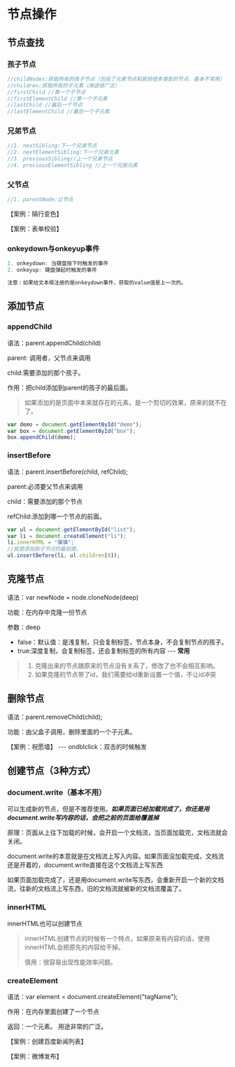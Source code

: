 # 节点操作

## 节点查找

### 孩子节点

```javascript
//childNodes:获取所有的孩子节点（包括了元素节点和其他很多类型的节点，基本不常用）
//children:获取所有的子元素（用途很广泛）
//firstChild //第一个子节点
//firstElementChild //第一个子元素
//lastChild //最后一个节点
//lastElementChild //最后一个子元素
```

### 兄弟节点

```javascript
//1. nextSibling:下一个兄弟节点
//2. nextElementSibling:下一个兄弟元素
//3. previousSibling//上一个兄弟节点
//4. previousElementSibling //上一个兄弟元素
```

### 父节点

```javascript
//1. parentNode:父节点
```

【案例：隔行变色】

【案例：表单校验】

### onkeydown与onkeyup事件

```javascript
1. onkeydown: 当键盘按下时触发的事件
2. onkeyup: 键盘弹起时触发的事件

注意：如果给文本框注册的是onkeydown事件，获取的value值是上一次的。
```



## 添加节点

### appendChild

语法：parent.appendChild(child)

parent: 调用者，父节点来调用

child:需要添加的那个孩子。

作用：把child添加到parent的孩子的最后面。

> 如果添加的是页面中本来就存在的元素，是一个剪切的效果，原来的就不在了。

```javascript
var demo = document.getElementById("demo");
var box = document.getElementById("box");
box.appendChild(demo);
```

### insertBefore

语法：parent.insertBefore(child, refChild);

parent:必须要父节点来调用

child：需要添加的那个节点

refChild:添加到哪一个节点的前面。

```javascript
var ul = document.getElementById("list");
var li = document.createElement("li");
li.innerHTML = "骥骥";
//就是添加到子节点的最前面。
ul.insertBefore(li, ul.children[0]);
```



## 克隆节点

语法：var newNode = node.cloneNode(deep)

功能：在内存中克隆一份节点

参数：deep

- false：默认值：是浅复制，只会复制标签，节点本身，不会复制节点的孩子。
- true:深度复制，会复制标签，还会复制标签的所有内容 --- **常用**

> 1. 克隆出来的节点跟原来的节点没有关系了，修改了也不会相互影响。
> 2. 如果克隆的节点带了id，我们需要给id重新设置一个值，不让id冲突



## 删除节点

语法：parent.removeChild(child);

功能：由父盒子调用，删除里面的一个子元素。

【案例：祝愿墙】 ---  ondblclick：双击的时候触发



## 创建节点（3种方式）

### document.write（基本不用）

可以生成新的节点，但是不推荐使用。***如果页面已经加载完成了，你还是用document.write写内容的话，会把之前的页面给覆盖掉*** 

原理：页面从上往下加载的时候，会开启一个文档流，当页面加载完，文档流就会关闭。

document.write的本意就是在文档流上写入内容。如果页面没加载完成，文档流还是开着的，document.write直接在这个文档流上写东西

如果页面加载完成了，还是用document.write写东西，会重新开启一个新的文档流，往新的文档流上写东西，旧的文档流就被新的文档流覆盖了。

### innerHTML

innerHTML也可以创建节点

> innerHTML创建节点的时候有一个特点，如果原来有内容的话，使用innerHTML会把原先的内容给干掉。
>
> 慎用：很容易出现性能效率问题。

### createElement

语法：var element = document.createElement("tagName");

作用：在内存里面创建了一个节点

返回：一个元素。 用途非常的广泛。

【案例：创建百度新闻列表】

【案例：微博发布】
